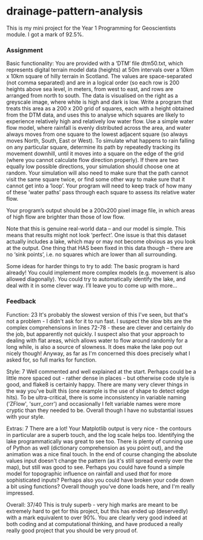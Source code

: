 # drainage-pattern-analysis

This is my mini project for the Year 1 Programming for Geoscientists module. I got a mark of 92.5%.

### Assignment

Basic functionality: You are provided with a ‘DTM’ file dtm50.txt, which represents digital terrain model data (heights) at 50m intervals over a 10km x 10km square of hilly terrain in Scotland. The values are space-separated (not comma separated) and are in a logical order (so each row is 200 heights above sea level, in meters, from west to east, and rows are arranged from north to south. The data is visualised on the right as a greyscale image, where white is high and dark is low. Write a program that treats this area as a 200 x 200 grid of squares, each with a height obtained from the DTM data, and uses this to analyse which squares are likely to experience relatively high and relatively low water flow. Use a simple water flow model, where rainfall is evenly distributed across the area, and water always moves from one square to the lowest adjacent square (so always moves North, South, East or West). To simulate what happens to rain falling on any particular square, determine its path by repeatedly tracking its movement downhill, until it moves into a square on the edge of the grid (where you cannot calculate flow direction properly). If there are two equally low possible directions, your simulation should choose one at random. Your simulation will also need to make sure that the path cannot visit the same square twice, or find some other way to make sure that it cannot get into a ‘loop’. Your program will need to keep track of how many of these ‘water paths’ pass through each square to assess its relative water flow.

Your program’s output should be a 200x200 pixel image file, in which areas of high flow are brighter than those of low flow. 

Note that this is genuine real-world data – and our model is simple. This means that results might not look ‘perfect’. One issue is that this dataset actually includes a lake, which may or may not become obvious as you look at the output. One thing that HAS been fixed in this data though – there are no ‘sink points’, i.e. no squares which are lower than all surrounding.

Some ideas for harder things to try to add: The basic program is hard already! You could implement more complex models (e.g. movement is also allowed diagonally). You could try to automatically identify the lake, and deal with it in some clever way. I’ll leave you to come up with more…

### Feedback

Function: 23 It's probably the slowest version of this I've seen, but that's not a problem - I didn't ask for it to run fast. I suspect the slow bits are the complex comprehensions in lines 72-78 - these are clever and certainly do the job, but apparently not quickly. I suspect also that your approach to dealing with flat areas, which allows water to flow around randomly for a long while, is also a source of slowness. It does make the lake pop out nicely though! Anyway, as far as I'm concerned this does precisely what I asked for, so full marks for function. 

Style: 7 Well commented and well explained at the start. Perhaps could be a little more spaced out - rather dense in places - but otherwise code style is good, and flake8 is certainly happy. There are many very clever things in the way you've built this (one example is the use of shape to detect edge hits). To be ultra-critical, there is some inconsistency in variable naming ('ZFlow', 'surr_corr') and occasionally I felt variable names were more cryptic than they needed to be. Overall though I have no substantial issues with your style. 

Extras: 7 There are a lot! Your Matplotlib output is very nice - the contours in particular are a superb touch, and the log scale helps too. Identifying the lake programmatically was great to see too. There is plenty of cunning use of Python as well (dictionary comprehension as you point out), and the animation was a nice final touch. In the end of course changing the absolute values input doesn't change the pattern (as it's still spread evenly over the map), but still was good to see. Perhaps you could have found a simple model for topographic influence on rainfall and used _that_ for more sophisticated inputs? Perhaps also you could have broken your code down a bit using functions? Overall though you've done loads here, and I'm really impressed. 

Overall: 37/40 This is truly superb - very high marks are meant to be extremely hard to get for this project, but this has ended up (deservedly) with a mark equivalent to over 90%. You are clearly very good indeed at both coding and at computational thinking, and have produced a really really good project that you should be very proud of.
